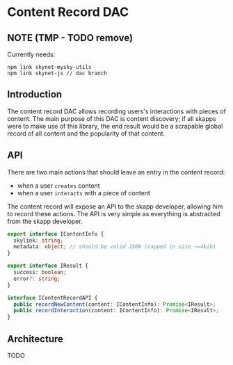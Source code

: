# Content Record DAC

## NOTE (TMP - TODO remove)

Currently needs:

```
npm link skynet-mysky-utils
npm link skynet-js // dac branch
```

## Introduction

The content record DAC allows recording users's interactions with pieces of
content. The main purpose of this DAC is content discovery; if all skapps were
to make use of this library, the end result would be a scrapable global record
of all content and the popularity of that content.

## API

There are two main actions that should leave an entry in the content record:

- when a user `creates` content
- when a user `interacts` with a piece of content

The content record will expose an API to the skapp developer, allowing him to
record these actions. The API is very simple as everything is abstracted from
the skapp developer.

```typescript
export interface IContentInfo {
  skylink: string;
  metadata: object; // should be valid JSON (capped in size ~=4kib)
}

export interface IResult {
  success: boolean;
  error?: string;
}

interface IContentRecordAPI {
  public recordNewContent(content: IContentInfo): Promise<IResult>;
  public recordInteraction(content: IContentInfo): Promise<IResult>;
}
```

## Architecture

TODO
